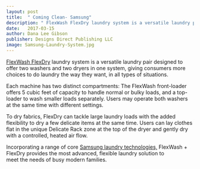 ```yaml
---
layout: post
title:  " Coming Clean- Samsung"
description: " FlexWash FlexDry laundry system is a versatile laundry pair designed to offer two washers and two dryers in one system... "
date:   2017-03-15
author: Dana Lee Gibson
publisher: Designs Direct Publishing LLC
image: Samsung-Laundry-System.jpg
---
```


[FlexWash FlexDry](https://www.samsung.com/us/explore/flex-wash/) laundry system is a versatile laundry pair designed to offer two washers and two dryers in one system, giving consumers more choices to do laundry the way they want, in all types of situations. <!--more-->

Each machine has two distinct compartments: The FlexWash front-loader offers 5 cubic feet of capacity to handle normal or bulky loads, and a top-loader to wash smaller loads separately. Users may operate both washers at the same time with different settings.

To dry fabrics, FlexDry can tackle large laundry loads with the added flexibility to dry a few delicate items at the same time. Users can lay clothes flat in the unique Delicate Rack zone at the top of the dryer and gently dry with a controlled, heated air flow.

Incorporating a range of core [Samsung laundry technologies,](https://www.samsung.com/us/) FlexWash + FlexDry provides the most advanced, flexible laundry solution to meet the needs of busy modern families.
